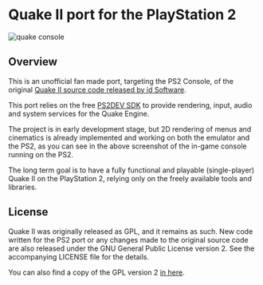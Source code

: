 
# Quake II port for the PlayStation 2

![quake console](https://raw.githubusercontent.com/glampert/quake2-for-ps2/master/misc/screens/sample-qconsole-ps2.jpg "quake console")

## Overview

This is an unofficial fan made port, targeting the PS2 Console, of the original
[Quake II source code released by id Software][link_id_repo].

This port relies on the free [PS2DEV SDK][link_ps2_dev] to provide rendering,
input, audio and system services for the Quake Engine.

The project is in early development stage, but 2D rendering of menus and cinematics
is already implemented and working on both the emulator and the PS2, as you can see
in the above screenshot of the in-game console running on the PS2.

The long term goal is to have a fully functional and playable (single-player)
Quake II on the PlayStation 2, relying only on the freely available tools and libraries.

## License

Quake II was originally released as GPL, and it remains as such. New code written
for the PS2 port or any changes made to the original source code are also released under the
GNU General Public License version 2. See the accompanying LICENSE file for the details.

You can also find a copy of the GPL version 2 [in here][link_gpl_v2].

[link_id_repo]: https://github.com/id-Software/Quake-2
[link_ps2_dev]: https://github.com/ps2dev
[link_gpl_v2]:  https://www.gnu.org/licenses/old-licenses/gpl-2.0.en.html
